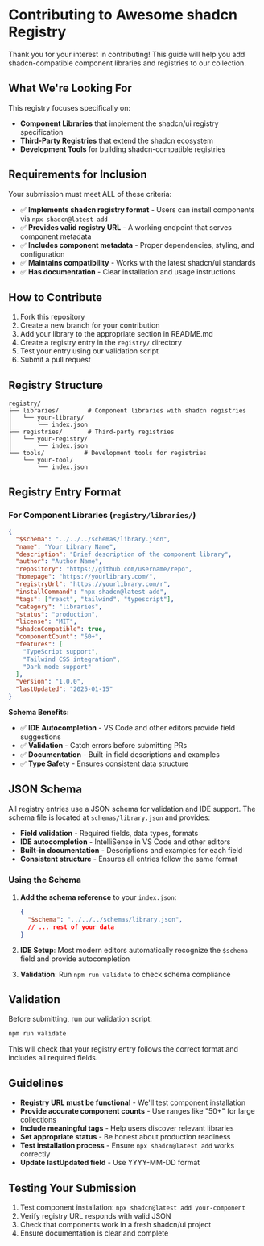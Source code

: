 # Contributing to Awesome shadcn Registry

Thank you for your interest in contributing! This guide will help you add shadcn-compatible component libraries and registries to our collection.

## What We're Looking For

This registry focuses specifically on:
- **Component Libraries** that implement the shadcn/ui registry specification
- **Third-Party Registries** that extend the shadcn ecosystem
- **Development Tools** for building shadcn-compatible registries

## Requirements for Inclusion

Your submission must meet ALL of these criteria:

- ✅ **Implements shadcn registry format** - Users can install components via `npx shadcn@latest add`
- ✅ **Provides valid registry URL** - A working endpoint that serves component metadata
- ✅ **Includes component metadata** - Proper dependencies, styling, and configuration
- ✅ **Maintains compatibility** - Works with the latest shadcn/ui standards
- ✅ **Has documentation** - Clear installation and usage instructions

## How to Contribute

1. Fork this repository
2. Create a new branch for your contribution
3. Add your library to the appropriate section in README.md
4. Create a registry entry in the `registry/` directory
5. Test your entry using our validation script
6. Submit a pull request

## Registry Structure

```
registry/
├── libraries/        # Component libraries with shadcn registries
│   └── your-library/
│       └── index.json
├── registries/       # Third-party registries  
│   └── your-registry/
│       └── index.json
└── tools/           # Development tools for registries
    └── your-tool/
        └── index.json
```

## Registry Entry Format

### For Component Libraries (`registry/libraries/`)

```json
{
  "$schema": "../../../schemas/library.json",
  "name": "Your Library Name",
  "description": "Brief description of the component library",
  "author": "Author Name",
  "repository": "https://github.com/username/repo",
  "homepage": "https://yourlibrary.com/",
  "registryUrl": "https://yourlibrary.com/r",
  "installCommand": "npx shadcn@latest add",
  "tags": ["react", "tailwind", "typescript"],
  "category": "libraries",
  "status": "production",
  "license": "MIT",
  "shadcnCompatible": true,
  "componentCount": "50+",
  "features": [
    "TypeScript support",
    "Tailwind CSS integration",
    "Dark mode support"
  ],
  "version": "1.0.0",
  "lastUpdated": "2025-01-15"
}
```

**Schema Benefits:**
- ✅ **IDE Autocompletion** - VS Code and other editors provide field suggestions
- ✅ **Validation** - Catch errors before submitting PRs
- ✅ **Documentation** - Built-in field descriptions and examples
- ✅ **Type Safety** - Ensures consistent data structure

## JSON Schema

All registry entries use a JSON schema for validation and IDE support. The schema file is located at `schemas/library.json` and provides:

- **Field validation** - Required fields, data types, formats
- **IDE autocompletion** - IntelliSense in VS Code and other editors  
- **Built-in documentation** - Descriptions and examples for each field
- **Consistent structure** - Ensures all entries follow the same format

### Using the Schema

1. **Add the schema reference** to your `index.json`:
   ```json
   {
     "$schema": "../../../schemas/library.json",
     // ... rest of your data
   }
   ```

2. **IDE Setup**: Most modern editors automatically recognize the `$schema` field and provide autocompletion

3. **Validation**: Run `npm run validate` to check schema compliance

## Validation

Before submitting, run our validation script:

```bash
npm run validate
```

This will check that your registry entry follows the correct format and includes all required fields.

## Guidelines

- **Registry URL must be functional** - We'll test component installation
- **Provide accurate component counts** - Use ranges like "50+" for large collections
- **Include meaningful tags** - Help users discover relevant libraries
- **Set appropriate status** - Be honest about production readiness
- **Test installation process** - Ensure `npx shadcn@latest add` works correctly
- **Update lastUpdated field** - Use YYYY-MM-DD format

## Testing Your Submission

1. Test component installation: `npx shadcn@latest add your-component`
2. Verify registry URL responds with valid JSON
3. Check that components work in a fresh shadcn/ui project
4. Ensure documentation is clear and complete